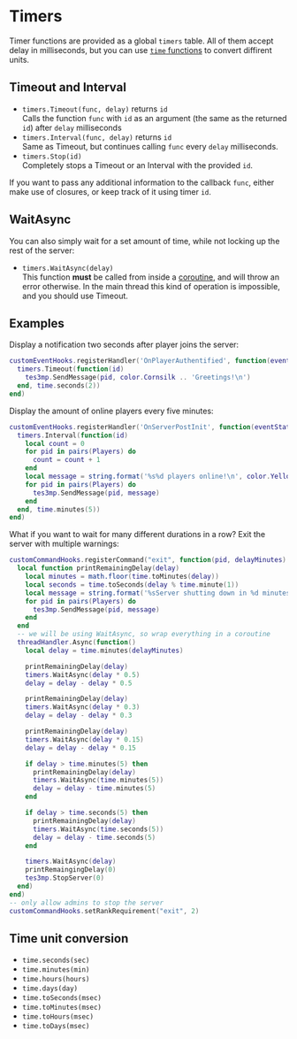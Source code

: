 Timers
===

Timer functions are provided as a global `timers` table. All of them accept delay in milliseconds, but you can use [`time` functions](#time-unit-conversions) to convert diffirent units.

Timeout and Interval
---
* `timers.Timeout(func, delay)` returns `id`  
  Calls the function `func` with `id` as an argument (the same as the returned `id`) after `delay` milliseconds
* `timers.Interval(func, delay)` returns `id`  
  Same as Timeout, but continues calling `func` every `delay` milliseconds.
* `timers.Stop(id)`  
  Completely stops a Timeout or an Interval with the provided `id`.

If you want to pass any additional information to the callback `func`, either make use of closures, or keep track of it using timer `id`.

WaitAsync
---
You can also simply wait for a set amount of time, while not locking up the rest of the server:  
* `timers.WaitAsync(delay)`  
This function **must** be called from inside a [coroutine](Coroutines.md), and will throw an error otherwise. In the main thread this kind of operation is impossible, and you should use Timeout.

Examples
---
Display a notification two seconds after player joins the server:
```Lua
customEventHooks.registerHandler('OnPlayerAuthentified', function(eventStatus, pid)
  timers.Timeout(function(id)
    tes3mp.SendMessage(pid, color.Cornsilk .. 'Greetings!\n')
  end, time.seconds(2))
end)
```

Display the amount of online players every five minutes:
```Lua
customEventHooks.registerHandler('OnServerPostInit', function(eventStatus)
  timers.Interval(function(id)
    local count = 0
    for pid in pairs(Players) do
      count = count + 1
    end
    local message = string.format('%s%d players online!\n', color.Yellow, count)
    for pid in pairs(Players) do
      tes3mp.SendMessage(pid, message)
    end
  end, time.minutes(5))
end)
```

What if you want to wait for many different durations in a row?
Exit the server with multiple warnings:
```Lua
customCommandHooks.registerCommand("exit", function(pid, delayMinutes)
  local function printRemainingDelay(delay)
    local minutes = math.floor(time.toMinutes(delay))
    local seconds = time.toSeconds(delay % time.minute(1))
    local message = string.format('%sServer shutting down in %d minutes %d seconds!\n', color.DarkRed, minutes, seconds)
    for pid in pairs(Players) do
      tes3mp.SendMessage(pid, message)
    end
  end
  -- we will be using WaitAsync, so wrap everything in a coroutine
  threadHandler.Async(function()
    local delay = time.minutes(delayMinutes)

    printRemainingDelay(delay)
    timers.WaitAsync(delay * 0.5)
    delay = delay - delay * 0.5

    printRemainingDelay(delay)
    timers.WaitAsync(delay * 0.3)
    delay = delay - delay * 0.3

    printRemainingDelay(delay)
    timers.WaitAsync(delay * 0.15)
    delay = delay - delay * 0.15

    if delay > time.minutes(5) then
      printRemainingDelay(delay)
      timers.WaitAsync(time.minutes(5))
      delay = delay - time.minutes(5)
    end

    if delay > time.seconds(5) then
      printRemainingDelay(delay)
      timers.WaitAsync(time.seconds(5))
      delay = delay - time.seconds(5)
    end

    timers.WaitAsync(delay)
    printRemaingingDelay(0)
    tes3mp.StopServer(0)
  end)
end)
-- only allow admins to stop the server
customCommandHooks.setRankRequirement("exit", 2)
```

Time unit conversion
---
* `time.seconds(sec)`
* `time.minutes(min)`
* `time.hours(hours)`
* `time.days(day)`
* `time.toSeconds(msec)`
* `time.toMinutes(msec)`
* `time.toHours(msec)`
* `time.toDays(msec)`
